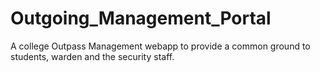 # Outgoing_Management_Portal
A college Outpass Management webapp to provide a common ground to students, warden and the security staff.
